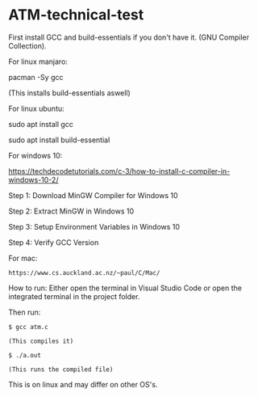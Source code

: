 # ATM-technical-test

First install GCC and build-essentials if you don't have it. (GNU Compiler Collection). 

For linux manjaro:

  pacman -Sy gcc 
  
  (This installs build-essentials aswell)
  

For linux ubuntu:

  sudo apt install gcc
  
  sudo apt install build-essential
  
  
For windows 10: 

  https://techdecodetutorials.com/c-3/how-to-install-c-compiler-in-windows-10-2/
  
  Step 1: Download MinGW Compiler for Windows 10
  
  Step 2: Extract MinGW in Windows 10
  
  Step 3: Setup Environment Variables in Windows 10
  
  Step 4: Verify GCC Version
  
  
  For mac:
  
    https://www.cs.auckland.ac.nz/~paul/C/Mac/
    
 How to run:
  Either open the terminal in Visual Studio Code or open the integrated terminal in the project folder. 
  
  Then run:
    
    $ gcc atm.c
    
    (This compiles it)
    
    $ ./a.out
    
    (This runs the compiled file)
    
This is on linux and may differ on other OS's.
    
